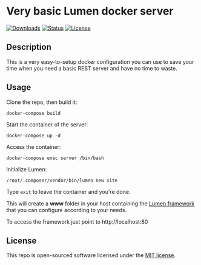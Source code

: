 # Very basic Lumen docker server

[![Downloads](https://img.shields.io/github/downloads/fabioflx/docker-lumen-base/total)](https://github.com/fabioflx/docker-lumen-base)
[![Status](https://img.shields.io/badge/stable-v1.0-blue)]()
[![License](https://img.shields.io/github/license/fabioflx/docker-lumen-base)](https://github.com/fabioflx/docker-lumen-base)

## Description

This is a very easy-to-setup docker configuration you can use to save your time when you need a basic REST server and have no time to waste.

## Usage

Clone the repo, then build it:

`docker-compose build`

Start the container of the server:

`docker-compose up -d`

Access the container:

`docker-compose exec server /bin/bash`

Initialize Lumen:

`/root/.composer/vendor/bin/lumen new site`

Type `exit` to leave the container and you're done.

This will create a **www** folder in your host containing the [Lumen framework](https://lumen.laravel.com) that you can configure according to your needs.

To access the framework just point to http://localhost:80

## License

This repo is open-sourced software licensed under the [MIT license](LICENSE).
